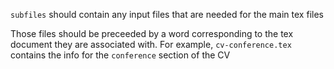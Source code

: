 `subfiles` should contain any input files that are needed for the main tex files

Those files should be preceeded by a word corresponding to the tex document they are associated with.
For example, `cv-conference.tex` contains the info for the `conference` section of the CV
